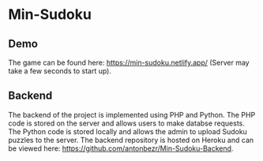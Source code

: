 # Min-Sudoku

## Demo
The game can be found here: https://min-sudoku.netlify.app/ (Server may take a few seconds to start up).

## Backend

The backend of the project is implemented using PHP and Python. The PHP code is stored on the server and allows users to make databse requests. The Python code is stored locally and allows the admin to upload Sudoku puzzles to the server. The backend repository is hosted on Heroku and can be viewed here: https://github.com/antonbezr/Min-Sudoku-Backend.
